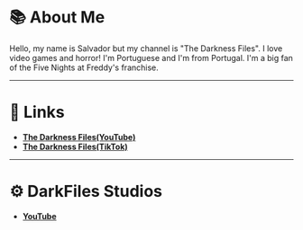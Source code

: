 # 📚 About Me
Hello, my name is Salvador but my channel is "The Darkness Files". I love video games and horror! I'm Portuguese and I'm from Portugal. I'm a big fan of the Five Nights at Freddy's franchise.

---

# 🔗 Links 
- **[The Darkness Files(YouTube)](https://www.youtube.com/@DarknessFiles)**
- **[The Darkness Files(TikTok)](https://www.tiktok.com/@mrdarknessfiles)**

---

# ⚙️ DarkFiles Studios 
- **[YouTube](https://www.youtube.com/@DarkFilesStudios)**
